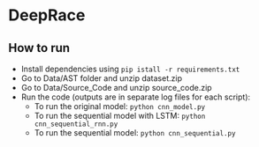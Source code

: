 # DeepRace

## How to run

- Install dependencies using `pip istall -r requirements.txt`
- Go to Data/AST folder and unzip dataset.zip
- Go to Data/Source_Code and unzip source_code.zip
- Run the code (outputs are in separate log files for each script):
  - To run the original model: `python cnn_model.py`
  - To run the sequential model with LSTM: `python cnn_sequential_rnn.py`
  - To run the sequential model: `python cnn_sequential.py`
